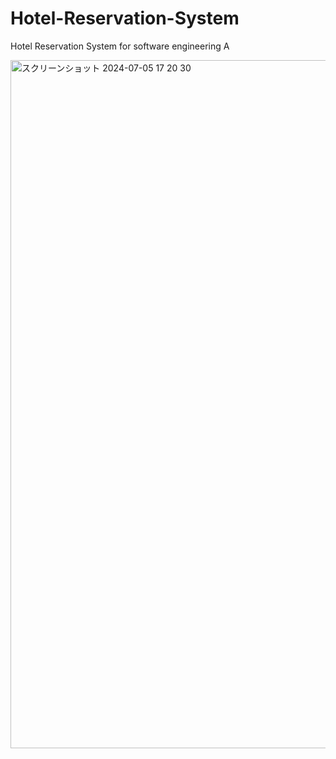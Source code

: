 # Hotel-Reservation-System
Hotel Reservation System for software engineering A

<img width="1101" alt="スクリーンショット 2024-07-05 17 20 30" src="https://github.com/harutoooooooo/Hotel-Reservation-System/assets/166793063/ec8a9417-c919-428a-a2e9-5b75853dc5ae">
